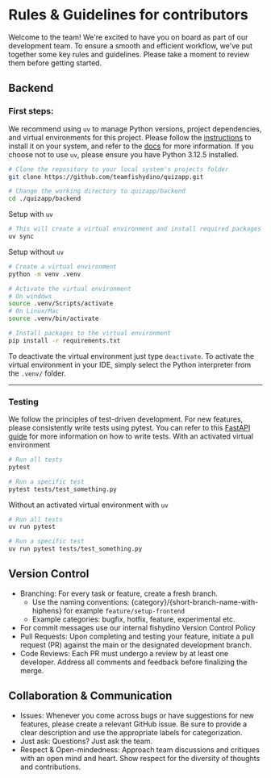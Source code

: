 # Rules & Guidelines for contributors
Welcome to the team! We're excited to have you on board as part of our development team. 
To ensure a smooth and efficient workflow, we've put together some key rules and guidelines. 
Please take a moment to review them before getting started.
## Backend
### First steps:
We recommend using `uv` to manage Python versions, project dependencies, and virtual environments for this project. 
Please follow the [instructions](https://docs.astral.sh/uv/getting-started/installation/) to install it on your system, and refer to the [docs](https://docs.astral.sh/uv/) for more information. 
If you choose not to use `uv`, please ensure you have Python 3.12.5 installed.
```bash
# Clone the repository to your local system's projects folder
git clone https://github.com/teamfishydino/quizapp.git

# Change the working directory to quizapp/backend
cd ./quizapp/backend
```
Setup with `uv`
```bash
# This will create a virtual environment and install required packages
uv sync
```
Setup without `uv`
```bash
# Create a virtual environment
python -m venv .venv

# Activate the virtual environment
# On windows
source .venv/Scripts/activate
# On Linux/Mac
source .venv/bin/activate

# Install packages to the virtual environment
pip install -r requirements.txt
```
To deactivate the virtual environment just type `deactivate`.
To activate the virtual environment in your IDE, simply select the Python interpreter from the `.venv/` folder.
___

### Testing
We follow the principles of test-driven development. For new features, please consistently write tests using pytest. You can refer to this 
[FastAPI guide](https://fastapi.tiangolo.com/tutorial/testing/) for more information on how to write tests.
With an activated virtual environment
```bash
# Run all tests
pytest

# Run a specific test
pytest tests/test_something.py
```
Without an activated virtual environment with `uv`
```bash
# Run all tests
uv run pytest

# Run a specific test
uv run pytest tests/test_something.py
```

## Version Control
- Branching: For every task or feature, create a fresh branch.
  - Use the naming conventions: {category}/{short-branch-name-with-hiphens} for example `feature/setup-frontend`    
  - Example categories: bugfix, hotfix, feature, experimental etc.
- For commit messages use our internal fishydino Version Control Policy 
- Pull Requests: Upon completing and testing your feature, initiate a pull request (PR) against the main or the designated development branch.
- Code Reviews: Each PR must undergo a review by at least one developer. Address all comments and feedback before finalizing the merge.
  
## Collaboration & Communication
- Issues: Whenever you come across bugs or have suggestions for new features, please create a relevant GitHub issue. Be sure to provide a clear description and use the appropriate labels for categorization.
- Just ask: Questions? Just ask the team.
- Respect & Open-mindedness: Approach team discussions and critiques with an open mind and heart. Show respect for the diversity of thoughts and contributions.
